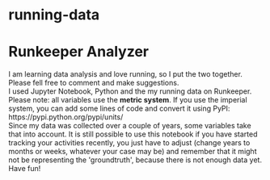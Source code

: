# running-data

<h1>Runkeeper Analyzer</h1>
<p> I am learning data analysis and love running, so I put the two together. Please fell free to comment and make suggestions.<br>I used Jupyter Notebook, Python and the my running data on Runkeeper. <br>
Please note: all variables use the <b>metric system</b>. 
If you use the imperial system, you can add some lines of code and convert it using PyPI: https://pypi.python.org/pypi/units/ <br> Since my data was collected over a couple of years, some variables take that into account. It is still possible to use this notebook if you have started tracking your activities recently, you just have to adjust (change years to months or weeks, whatever your case may be) and remember that it might not be representing the 'groundtruth', because there is not enough data yet. <br> Have fun!
</p>
